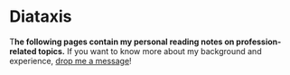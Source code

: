 # Diataxis

T**he following pages contain my personal reading notes on profession-related topics.** If you want to know more about my background and experience, [drop me a message](https://www.linkedin.com/in/javier-hernandez-fernandez/)!
